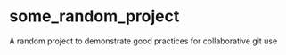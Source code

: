 some_random_project
===================

A random project to demonstrate good practices for collaborative git use
